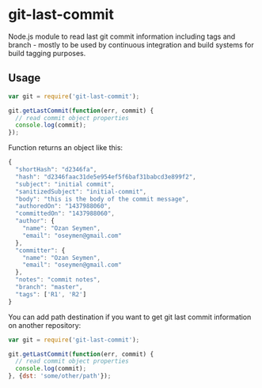 # git-last-commit
Node.js module to read last git commit information including tags and branch - mostly to be used by continuous integration and build systems for build tagging purposes.

## Usage
```javascript
var git = require('git-last-commit');

git.getLastCommit(function(err, commit) {
  // read commit object properties
  console.log(commit);
});
```

Function returns an object like this:
```javascript
{
  "shortHash": "d2346fa",
  "hash": "d2346faac31de5e954ef5f6baf31babcd3e899f2",
  "subject": "initial commit",
  "sanitizedSubject": "initial-commit",
  "body": "this is the body of the commit message",
  "authoredOn": "1437988060",
  "committedOn": "1437988060",
  "author": {
    "name": "Ozan Seymen",
    "email": "oseymen@gmail.com"
  },
  "committer": {
    "name": "Ozan Seymen",
    "email": "oseymen@gmail.com"
  },
  "notes": "commit notes",
  "branch": "master",
  "tags": ['R1', 'R2']
}
```

You can add path destination if you want to get git last commit information on another repository:
```javascript
var git = require('git-last-commit');

git.getLastCommit(function(err, commit) {
  // read commit object properties
  console.log(commit);
}, {dst: 'some/other/path'});
```